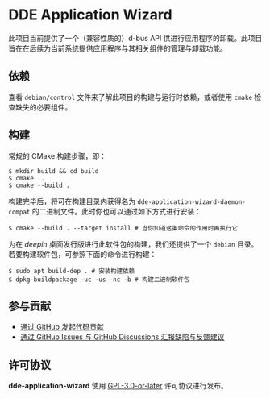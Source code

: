 # DDE Application Wizard

此项目当前提供了一个（兼容性质的）d-bus API 供进行应用程序的卸载。此项目旨在在后续为当前系统提供应用程序与其相关组件的管理与卸载功能。

## 依赖

查看 `debian/control` 文件来了解此项目的构建与运行时依赖，或者使用 `cmake` 检查缺失的必要组件。

## 构建

常规的 CMake 构建步骤，即：

```shell
$ mkdir build && cd build
$ cmake ..
$ cmake --build .
```

构建完毕后，将可在构建目录内获得名为 `dde-application-wizard-daemon-compat` 的二进制文件。此时你也可以通过如下方式进行安装：

```shell
$ cmake --build . --target install # 当你知道这条命令的作用时再执行它
```

为在 *deepin* 桌面发行版进行此软件包的构建，我们还提供了一个 `debian` 目录。若要构建软件包，可参照下面的命令进行构建：

```shell
$ sudo apt build-dep . # 安装构建依赖
$ dpkg-buildpackage -uc -us -nc -b # 构建二进制软件包
```

## 参与贡献

- [通过 GitHub 发起代码贡献](https://github.com/linuxdeepin/dde-launchpad/)
- [通过 GitHub Issues 与 GitHub Discussions 汇报缺陷与反馈建议](https://github.com/linuxdeepin/developer-center/issues/new/choose)

## 许可协议

**dde-application-wizard** 使用 [GPL-3.0-or-later](LICENSE) 许可协议进行发布。